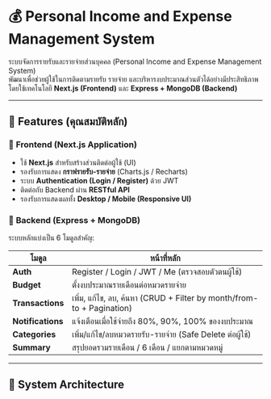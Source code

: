 # 💰 Personal Income and Expense Management System

ระบบจัดการรายรับและรายจ่ายส่วนบุคคล (Personal Income and Expense Management System)  
พัฒนาเพื่อช่วยผู้ใช้ในการติดตามรายรับ รายจ่าย และบริหารงบประมาณส่วนตัวได้อย่างมีประสิทธิภาพ  
โดยใช้เทคโนโลยี **Next.js (Frontend)** และ **Express + MongoDB (Backend)**

---

## 🚀 Features (คุณสมบัติหลัก)

### 🔹 **Frontend (Next.js Application)**
- ใช้ **Next.js** สำหรับสร้างส่วนติดต่อผู้ใช้ (UI)  
- รองรับการแสดง **กราฟรายรับ-รายจ่าย** (Charts.js / Recharts)  
- ระบบ **Authentication (Login / Register)** ด้วย JWT  
- ติดต่อกับ Backend ผ่าน **RESTful API**  
- รองรับการแสดงผลทั้ง **Desktop / Mobile (Responsive UI)**  

### 🔹 **Backend (Express + MongoDB)**
ระบบหลักแบ่งเป็น 6 โมดูลสำคัญ:

| โมดูล | หน้าที่หลัก |
|--------|---------------|
| **Auth** | Register / Login / JWT / Me (ตรวจสอบตัวตนผู้ใช้) |
| **Budget** | ตั้งงบประมาณรายเดือนต่อหมวดรายจ่าย |
| **Transactions** | เพิ่ม, แก้ไข, ลบ, ค้นหา (CRUD + Filter by month/from-to + Pagination) |
| **Notifications** | แจ้งเตือนเมื่อใช้จ่ายถึง 80%, 90%, 100% ของงบประมาณ |
| **Categories** | เพิ่ม/แก้ไข/ลบหมวดรายรับ-รายจ่าย (Safe Delete ต่อผู้ใช้) |
| **Summary** | สรุปยอดรวมรายเดือน / 6 เดือน / แยกตามหมวดหมู่ |

---

## 🧱 System Architecture

